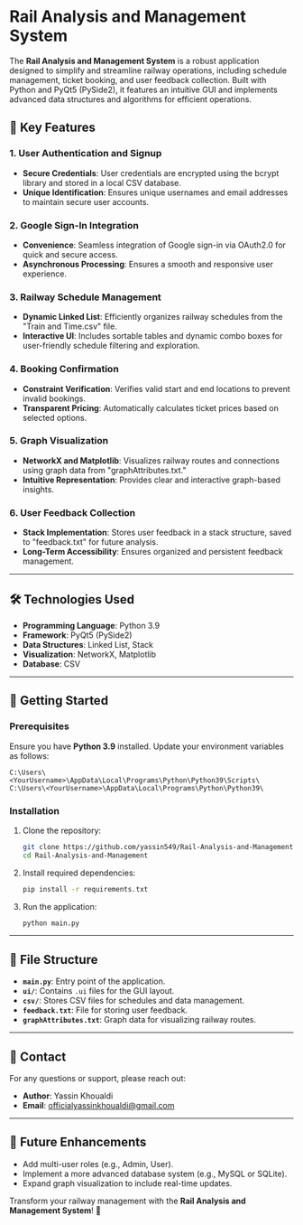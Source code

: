 # Rail Analysis and Management System  

The **Rail Analysis and Management System** is a robust application designed to simplify and streamline railway operations, including schedule management, ticket booking, and user feedback collection. Built with Python and PyQt5 (PySide2), it features an intuitive GUI and implements advanced data structures and algorithms for efficient operations.  

## 🌟 Key Features  

### 1. **User Authentication and Signup**  
- **Secure Credentials**: User credentials are encrypted using the bcrypt library and stored in a local CSV database.  
- **Unique Identification**: Ensures unique usernames and email addresses to maintain secure user accounts.  

### 2. **Google Sign-In Integration**  
- **Convenience**: Seamless integration of Google sign-in via OAuth2.0 for quick and secure access.  
- **Asynchronous Processing**: Ensures a smooth and responsive user experience.  

### 3. **Railway Schedule Management**  
- **Dynamic Linked List**: Efficiently organizes railway schedules from the "Train and Time.csv" file.  
- **Interactive UI**: Includes sortable tables and dynamic combo boxes for user-friendly schedule filtering and exploration.  

### 4. **Booking Confirmation**  
- **Constraint Verification**: Verifies valid start and end locations to prevent invalid bookings.  
- **Transparent Pricing**: Automatically calculates ticket prices based on selected options.  

### 5. **Graph Visualization**  
- **NetworkX and Matplotlib**: Visualizes railway routes and connections using graph data from "graphAttributes.txt."  
- **Intuitive Representation**: Provides clear and interactive graph-based insights.  

### 6. **User Feedback Collection**  
- **Stack Implementation**: Stores user feedback in a stack structure, saved to "feedback.txt" for future analysis.  
- **Long-Term Accessibility**: Ensures organized and persistent feedback management.  

---

## 🛠️ Technologies Used  
- **Programming Language**: Python 3.9  
- **Framework**: PyQt5 (PySide2)  
- **Data Structures**: Linked List, Stack  
- **Visualization**: NetworkX, Matplotlib  
- **Database**: CSV  

---

## 🚀 Getting Started  

### Prerequisites  
Ensure you have **Python 3.9** installed. Update your environment variables as follows:  
```plaintext
C:\Users\<YourUsername>\AppData\Local\Programs\Python\Python39\Scripts\
C:\Users\<YourUsername>\AppData\Local\Programs\Python\Python39\
```  

### Installation  
1. Clone the repository:  
   ```bash
   git clone https://github.com/yassin549/Rail-Analysis-and-Management
   cd Rail-Analysis-and-Management
   ```  

2. Install required dependencies:  
   ```bash
   pip install -r requirements.txt
   ```  

3. Run the application:  
   ```bash
   python main.py
   ```  

---

## 📂 File Structure  

- **`main.py`**: Entry point of the application.  
- **`ui/`**: Contains `.ui` files for the GUI layout.  
- **`csv/`**: Stores CSV files for schedules and data management.  
- **`feedback.txt`**: File for storing user feedback.  
- **`graphAttributes.txt`**: Graph data for visualizing railway routes.  

---

## 📧 Contact  

For any questions or support, please reach out:  
- **Author**: Yassin Khoualdi  
- **Email**: [officialyassinkhoualdi@gmail.com](mailto:officialyassinkhoualdi@gmail.com)  

---

## 🎉 Future Enhancements  
- Add multi-user roles (e.g., Admin, User).  
- Implement a more advanced database system (e.g., MySQL or SQLite).  
- Expand graph visualization to include real-time updates.  

Transform your railway management with the **Rail Analysis and Management System**! 🚂  
